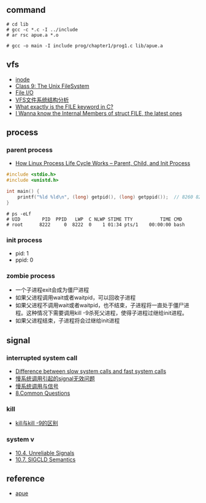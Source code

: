 ## command

```
# cd lib
# gcc -c *.c -I ../include
# ar rsc apue.a *.o
```

```
# gcc -o main -I include prog/chapter1/prog1.c lib/apue.a
```

## vfs

- [inode](https://en.wikipedia.org/wiki/Inode)
- [Class 9: The Unix FileSystem](https://www.usna.edu/Users/cs/wcbrown/courses/IC221/classes/L09/Class.html)
- [File I/O](http://man7.org/training/download/lusp_fileio_slides.pdf)
- [VFS文件系统结构分析](http://blog.jobbole.com/105537/)
- [What exactly is the FILE keyword in C?](https://stackoverflow.com/questions/5672746/what-exactly-is-the-file-keyword-in-c)
- [I Wanna know the Internal Members of struct FILE, the latest ones](https://stackoverflow.com/questions/17209087/i-wanna-know-the-internal-members-of-struct-file-the-latest-ones)

## process

### parent process

- [How Linux Process Life Cycle Works – Parent, Child, and Init Process](https://www.thegeekstuff.com/2013/07/linux-process-life-cycle/)

```c
#include <stdio.h>
#include <unistd.h>

int main() {
    printf("%ld %ld\n", (long) getpid(), (long) getppid());  // 8260 8222
}
```

```
# ps -eLf
# UID        PID  PPID   LWP  C NLWP STIME TTY          TIME CMD
# root      8222     0  8222  0    1 01:34 pts/1    00:00:00 bash
```

### init process

- pid: 1
- ppid: 0

### zombie process

- 一个子进程exit会成为僵尸进程
- 如果父进程调用wait或者waitpid，可以回收子进程
- 如果父进程不调用wait或者waitpid，也不结束，子进程将一直处于僵尸进程。这种情况下需要调用kill -9杀死父进程，使得子进程过继给init进程。
- 如果父进程结束，子进程将会过继给init进程

## signal

### interrupted system call

- [Difference between slow system calls and fast system calls](https://unix.stackexchange.com/questions/14293/difference-between-slow-system-calls-and-fast-system-calls)
- [慢系统调用引起的signal无效问题](http://xiaorui.cc/2017/07/19/%E6%85%A2%E7%B3%BB%E7%BB%9F%E8%B0%83%E7%94%A8%E5%BC%95%E8%B5%B7%E7%9A%84signal%E6%97%A0%E6%95%88%E9%97%AE%E9%A2%98/)
- [慢系统调用与信号](https://www.cnblogs.com/diegodu/p/3973080.html)
- [8.Common Questions](http://beej.us/guide/bgnet/html/multi/faq.html)

### kill

- [kill与kill -9的区别](https://blog.csdn.net/u010486679/article/details/78415666)

### system v

- [10.4. Unreliable Signals](http://poincare.matf.bg.ac.rs/~ivana/courses/ps/sistemi_knjige/pomocno/apue/APUE/0201433079/ch10lev1sec4.html#ch10lev1sec4)
- [10.7. SIGCLD Semantics](http://poincare.matf.bg.ac.rs/~ivana/courses/ps/sistemi_knjige/pomocno/apue/APUE/0201433079/ch10lev1sec7.html)

## reference

- [apue](http://www.apuebook.com/)